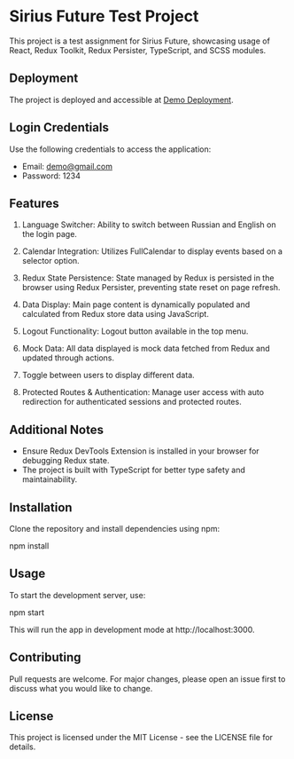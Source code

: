 # Sirius Future Test Project

This project is a test assignment for Sirius Future, showcasing usage of React, Redux Toolkit, Redux Persister, TypeScript, and SCSS modules.

## Deployment

The project is deployed and accessible at [Demo Deployment](http://example.com).

## Login Credentials

Use the following credentials to access the application:

- Email: demo@gmail.com
- Password: 1234

## Features

1. Language Switcher: Ability to switch between Russian and English on the login page.
   
2. Calendar Integration: Utilizes FullCalendar to display events based on a selector option.
   
3. Redux State Persistence: State managed by Redux is persisted in the browser using Redux Persister, preventing state reset on page refresh.
   
4. Data Display: Main page content is dynamically populated and calculated from Redux store data using JavaScript.
   
5. Logout Functionality: Logout button available in the top menu.
   
6. Mock Data: All data displayed is mock data fetched from Redux and updated through actions.

7. Toggle between users to display different data.
   
8. Protected Routes & Authentication: Manage user access with auto redirection for authenticated sessions and protected routes.


## Additional Notes

- Ensure Redux DevTools Extension is installed in your browser for debugging Redux state.
- The project is built with TypeScript for better type safety and maintainability.


## Installation

Clone the repository and install dependencies using npm:

npm install

## Usage

To start the development server, use:

npm start

This will run the app in development mode at http://localhost:3000.

## Contributing

Pull requests are welcome. For major changes, please open an issue first to discuss what you would like to change.

## License

This project is licensed under the MIT License - see the LICENSE file for details.
